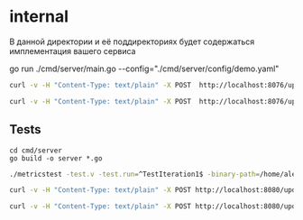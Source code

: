 # internal

В данной директории и её поддиректориях будет содержаться имплементация вашего сервиса

go run ./cmd/server/main.go  --config="./cmd/server/config/demo.yaml"

```bash
curl -v -H "Content-Type: text/plain" -X POST  http://localhost:8076/update/gauge/param1/2
```

```bash
curl -v -H "Content-Type: text/plain" -X POST  http://localhost:8076/update/gauge1/param1/2
```

## Tests
```
cd cmd/server
go build -o server *.go
```

```bash
./metricstest -test.v -test.run=^TestIteration1$ -binary-path=/home/alex/Dev/GoYandex/metrics/cmd/server/server
```


```bash
curl -v -H "Content-Type: text/plain" -X POST http://localhost:8080/update/counter/testCounter/10
```


```bash
curl -v -H "Content-Type: text/plain" -X POST http://localhost:8080/update/gauge/testGauge/111
```